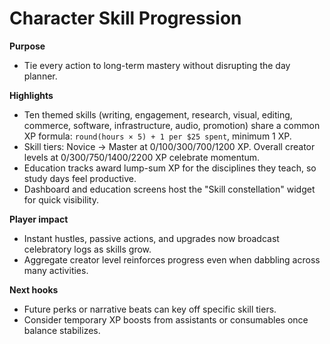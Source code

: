 # Character Skill Progression

**Purpose**
- Tie every action to long-term mastery without disrupting the day planner.

**Highlights**
- Ten themed skills (writing, engagement, research, visual, editing, commerce, software, infrastructure, audio, promotion) share a common XP formula: `round(hours × 5) + 1 per $25 spent`, minimum 1 XP.
- Skill tiers: Novice → Master at 0/100/300/700/1200 XP. Overall creator levels at 0/300/750/1400/2200 XP celebrate momentum.
- Education tracks award lump-sum XP for the disciplines they teach, so study days feel productive.
- Dashboard and education screens host the "Skill constellation" widget for quick visibility.

**Player impact**
- Instant hustles, passive actions, and upgrades now broadcast celebratory logs as skills grow.
- Aggregate creator level reinforces progress even when dabbling across many activities.

**Next hooks**
- Future perks or narrative beats can key off specific skill tiers.
- Consider temporary XP boosts from assistants or consumables once balance stabilizes.
